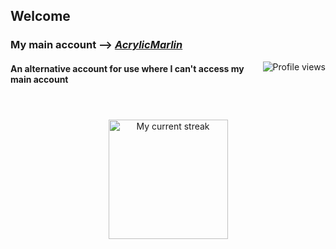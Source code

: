 ## Welcome
### My main account --> ***[AcrylicMarlin](https://github.com/AcrylicMarlin)***

<p>
    </a>
      <a target="_blank" href="https://github.com/acrylicmarlin1">
      <img align="right" src="https://komarev.com/ghpvc/?username=acrylicmarlin1&color=282828&label=Profile+visits&style=flat-square" alt="Profile views">
    </a>
</p>

#### An alternative account for use where I can't access my main account


#
<br>
<div align="center">
    <a target="_blank" href="https://github.com/acrylicmarlin1">
        <!-- <img height="197em" src="https://github-readme-stats.vercel.app/api?username=acrylicmarlin1&show_icons=true&include_all_commits=true&count_private=true&title_color=eceff4&text_color=eceff4&bg_color=2e3440" alt="My stats"><br> -->
        <img height="191em" src="http://github-readme-streak-stats.herokuapp.com/?user=acrylicmarlin1&theme=react" alt="My current streak">
        <!-- <img height="191em" src="https://github-readme-stats.vercel.app/api/top-langs/?username=acrylicmarlin1&layout=compact&theme=react&hide=css,html&langs_count=8" alt="My top languages"> -->
        <!-- <img height="200em" src="https://github-profile-summary-cards.vercel.app/api/cards/productive-time?username=acrylicmarlin1&theme=nord_dark" alt="My languages stats"> -->
    </a>
</div
